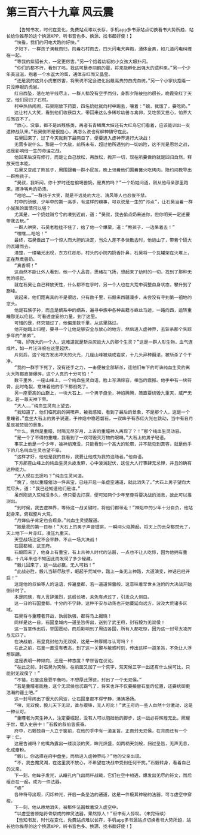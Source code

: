 # 第三百六十九章 风云震
        【告知书友，时代在变化，免费站点难以长存，手机app多书源站点切换看书大势所趋，站长给你推荐的这个换源APP，听书音色多、换源、找书都好使！】
       “快看，我们的闪电犬跑的好快。”
       夕阳下，一群孩子满载而归，向着石村而去，四头闪电犬奔跑，通体金黄，如几道闪电纠缠在一起。
       “等我的紫貂长大，一定更厉害。”另一个抱着幼貂的小女孩大眼扑闪。
       “你们的都不行，看到了吗，我这可是赤羽鹤的蛋，将来能孵化出强大的遗种来。”另一个少年美滋滋，抱着一个水盆大的蛋，通体赤红而又晶莹。
       “还是我的这只小虎崽厉害，将来说不定会进化出最高贵的白虎血统。”另一个小家伙抱着一只没睁眼的虎崽。
       红日西坠，落在地平线尽上，一群人都没有空手而归，身影夕阳被拉的很长，晚霞染红了天空，他们回归了石村。
       村中热热闹闹，石昊刚放下药篓，四名奶娃就向村中跑去，嚷着：“娘，我饿了，要吃奶。”
       这让村人大笑，看到他们收获巨大，带回来这么多稀珍幼兽与禽卵，又吃惊又担心，怕养大后驾驭不了。
       “放心，没事，都不是凶残族类，再者有青鳞鹰大婶还有大红鸟它们看着，应该能训出一支遗种战队来。”石昊倒不是很担心，再怎么说也有柳神镇守在此。
       石昊回来了，过了今天就剩下最两日了，便要进入虚神界进行大决战！
       无需多说什么，那是一个大敌，前所未有，超过他所遇到的一切凶险，这不光是恩怨之战，还是影响他一生的命运之战。
       他回来后没有修行，而是让自己放松，再放松，抛开一切，现在所要做的就是回归自然，释放天性本能。
       石昊又变成了熊孩子，周围跟着一群小屁孩，晚上领着他们围着篝火吃烤肉，隐约间教导出一群熊孩子。
       “昊叔，我听闻，你十岁时还在偷喝兽奶，是真的吗？”一个奶娃问道，刚从他母亲那里跑来，擦净嘴角的奶渍。
       “哈哈……”一群孩子大笑，就是不远处的大壮、清风等人也忍俊不禁。
       村中的骄傲、少年中的第一高手，有这样的糗事，可以说是一生的“污点”，让石昊当着一群小屁孩的面情何以堪？
       尤其是，一个奶娃贼兮兮的凑到近前，道：“昊叔，我去偷点奶来送你，但你明天一定还要带我去玩。”
       一群人哄笑，石昊老脸挂不住了，给了他一个爆栗，道：“熊孩子，一边呆着去！”
       “嘿嘿……哈哈！”
       最终，石昊做出了一个惊人而大胆的决定，当众人差不多快散去时，他进山了，带着个硕大的瓦罐而去。
       清楚，一缕曦光出现，东方红彤彤，村头的小院内奶香扑鼻，石昊将一个瓦罐架在火堆上，正在熬煮兽奶。
       “真香啊！”
       这自然不能让外人看到，他一个人品尝，思绪在飞扬，想起来了幼时的一切，找到了那种无忧的感觉。
       就在石昊让自己释放天性，什么都不在乎时，另一个人也在大荒中调整自身状态，攀升到了巅峰。
       说起来，他们距离真的不是很远，只有数千里，石毅来西疆漫步，未尝没有寻到第一祖地的念头。
       他是石族子孙，而且是嫡系中的嫡系，遍寻中族中各种古籍与蛛丝马迹，一路向西，运转重瞳那无以伦比、可看透虚妄的力量，到了这里。
       可惜的是，终究错过了，他偏差数千里，从这里路过。
       他开始踏上归程，要寻一个让他足够安全与放心的地方，然后进入虚神界，去斩杀那个失踪多年的“弟弟”。
       “咦，好强大的一个人，这难道就是斩杀灰蛟大人的那个生灵？”这是一群人形生物，血气连成片，如一片汪洋般在这里起伏。
       片刻后，这个地方发出冲天的火光，几座山峰被烧成岩浆，十几头异种翻滚，被斩杀了个干净。
       “我的一群手下死了，没有还手之力，一击便被全部斩杀，连他们布下的可诛纯血生灵的离火大阵都直接爆碎，这个人真的十分可怕！”
       数千里外，一座山峰上，一个纯血生灵自语，脸上写满惊容，相当的震撼。他手中有一块符骨，此时龟裂，意味着他的手下都战死了。
       另一座更高的山巅上，一块大石上，一个男子盘坐，神焰腾腾，简直要烧毁九重天，威严无比，若一尊天神下界。
       “大人……”纯血生灵向上望去。
       “我知道了，他们临死前的哭嚎声，被我感知，看到了最后的景象，不是那个人，这是一个重瞳者。”盘坐大石上的男子说道，于神焰中稳若磐石，一双眸子有赤红火光在跳动，当中有日月星辰被焚毁的景象。
       “什么，竟然是重瞳，时隔无尽岁月，上古的重瞳神人再现了？！”那个纯血生灵动容。
       “是一个了不得的重瞳，我看到了一双可毁灭万物的眼睛。”大石上的男子轻语。
       事实上他是一个少年，被神焰淹没，只能看到一个高大的轮廓，并不能见到真容，就是他手下的几名纯血生灵也望不穿。
       “这样才好，他也是我的目标，我要让他成为我的追随者。”他自语。
       下方那座山峰上的纯血生灵头皮发麻，心中波澜起伏，这位大人行事肆无忌惮，并且的确有这种能力。
       “大人现在去捉吗？”纯血生灵问道。
       “晚了，他以重瞳催动一件古宝，已经开启一条虚空通道，就此消失了。”大石上男子望向大荒尽头，道：“我已经知道他们是谁。”
       虽然刚进入荒域没多久，但只要去打探，便可知两个少年至尊将要决战的消息，故此可以推测出。
       “到时候，我去虚神界，等待这一战关键时，将他们都带走！”神焰中的少年十分自负，他站起身来，俯视整片大荒。
       “月婵仙子肯定也会现身。”纯血生灵提醒道。
       “她是我的第一目标！”大石上的男子声音铿锵，一瞬间火焰腾起，将天上的云朵都焚光了，天上地下一片赤红，凌压九重天。
       天空战场注定不会平静，不止一场大决战！
       石国都城，武王府。
       石毅回来了，他身上有重宝，有上古神人时代的法器，一点也不让人吃惊，因为他拥有重瞳，十几年来也不知因此而发现了多少秘藏。
       “毅儿回来了，这一战必赢，无人可挡！”
       “此战必胜，毅儿当斩尽敌手，崛起于荒域中，踏上一条无上神路，大道演变，神话已经开启！”
       这是他的叔伯等人的话语，传遍皇都，若一道道惊雷般，这意味着举世关注的的大决战开始倒计时了。
       本是同族，有人言辞激烈，这般长啸，未免有点过了，引发众人侧目。
       这一日的石国皇都，十分的不宁静，这种不安与动荡也开始蔓延向远方，波及大荒诸多区域。
       石昊将与重瞳者开战，孰弱孰强，都将马上揭晓！
       同样是这一日，石国皇城内一道圣旨传出，送到了武王府，封石毅为无双侯！
       这一旨意传出后，举国震动，而后影响到了周边各国，所有人都吃惊，因为这一封号太凌厉与无匹了。
       在决战前，石皇竟封他为无双侯，这是一种厚赐与认可吗？！
       在此之前，石皇一直没有表态，到了这一关键与敏感时刻，传出这样一道圣旨，不免让人浮想联翩。
       这是表明一种倾向，还是一种态度？举世皆在议论。
       “在此之前，封石昊为天候，在前面又加了一个荒字，荒天候三字一出还有什么侯可比，只能封无双侯了！”
       “不错，石皇这是要平衡吗，不想厚此薄彼，封出了一个无双侯。”
       “若是重瞳者能胜，这个无双侯也忒霸气了，将来也许不仅要接替石皇的位置，还要统御更浩瀚的疆土吧。”
       这一封号闹出了很大的风波，让石国皇都不得宁静，沸沸扬扬。
       “嘿，无双侯，毅儿天下无双，谁与撄锋，无人可比！”武王府的一些人自然十分激动，这是一种认可。
       “重瞳者为天生神人，注定要崛起，没有人可以阻挡他的脚步，这一战必将辉煌无比，照耀于世，载入史册中！”石毅的叔伯皆振奋。
       府中，石毅独自一人立于窗前，在他的手中有一道圣旨，正面封无双侯，在背面还有一个字：仁。
       这是告诫吗？他嘴角露出一缕淡淡的笑，眸光炽盛，如两柄天剑般，扫过圣旨，无声无息，化成齑粉。
       “毅儿，你选择在府中盘坐，而后进入虚神界吗？”他的父亲出现。
       “不，我去魔灵湖，在这里我不放心，不希望在决战中受到任何干扰。”石毅转身，看着自己的父亲。
       下一刻，他眸子发光，从瞳孔内飞出两杆战戟，它们在空中相遇，爆发出无尽的符文，而后组合在一起，成为一件法器。
       “哧”
       各种符号出现，闪烁神光，开启一条圣洁的通道，这是一件极其神秘的法器，可与虚空中穿梭。
       下一刻，他从原地消失，被那件法器载着没入虚空中。
       “以虚空兽原始符骨祭成的神灵法器，果然惊人！”府中有人惊叹。（未完待续）
       【告知书友，时代在变化，免费站点难以长存，手机app多书源站点切换看书大势所趋，站长给你推荐的这个换源APP，听书音色多、换源、找书都好使！】